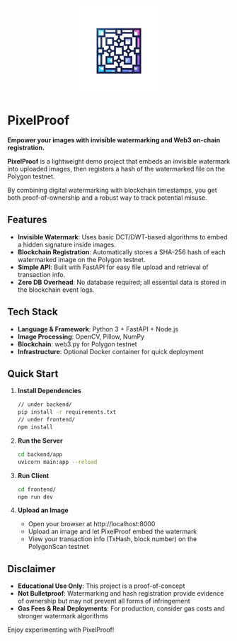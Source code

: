 <p align="center">
<img src="https://raw.githubusercontent.com/Jiaaming/blogImage/main/pic/20250127225511.png" alt="Logo" width="200">
</p>

# PixelProof

**Empower your images with invisible watermarking and Web3 on-chain registration.**

**PixelProof** is a lightweight demo project that embeds an invisible watermark into uploaded images, then registers a hash of the watermarked file on the Polygon testnet. 

By combining digital watermarking with blockchain timestamps, you get both proof-of-ownership and a robust way to track potential misuse.

## Features

- **Invisible Watermark**: Uses basic DCT/DWT-based algorithms to embed a hidden signature inside images.  
- **Blockchain Registration**: Automatically stores a SHA-256 hash of each watermarked image on the Polygon testnet.  
- **Simple API**: Built with FastAPI for easy file upload and retrieval of transaction info.  
- **Zero DB Overhead**: No database required; all essential data is stored in the blockchain event logs.  

## Tech Stack

- **Language & Framework**: Python 3 + FastAPI + Node.js  
- **Image Processing**: OpenCV, Pillow, NumPy  
- **Blockchain**: web3.py for Polygon testnet  
- **Infrastructure**: Optional Docker container for quick deployment  
## Quick Start

1. **Install Dependencies**
	```bash
	// under backend/
	pip install -r requirements.txt
	// under frontend/
	npm install
	```

2. **Run the Server**
	```bash
	cd backend/app
	uvicorn main:app --reload
	```

3. **Run Client**
	```bash
	cd frontend/
	npm run dev
	```

4. **Upload an Image**
	- Open your browser at http://localhost:8000
	- Upload an image and let PixelProof embed the watermark
	- View your transaction info (TxHash, block number) on the PolygonScan testnet

## Disclaimer

- **Educational Use Only**: This project is a proof-of-concept
- **Not Bulletproof**: Watermarking and hash registration provide evidence of ownership but may not prevent all forms of infringement
- **Gas Fees & Real Deployments**: For production, consider gas costs and stronger watermark algorithms

Enjoy experimenting with PixelProof!
